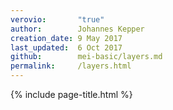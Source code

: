 ```yaml
---
verovio:       "true"
author:        Johannes Kepper
creation_date: 9 May 2017
last_updated:  6 Oct 2017
github:        mei-basic/layers.md
permalink:     /layers.html
---
```


{% include page-title.html %}


